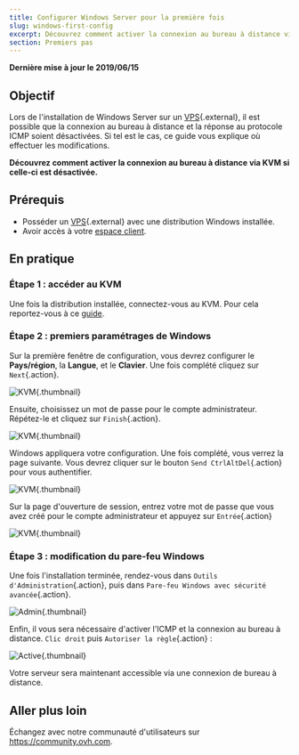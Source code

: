 ```yaml
---
title: Configurer Windows Server pour la première fois
slug: windows-first-config
excerpt: Découvrez comment activer la connexion au bureau à distance via KVM si celle-ci est désactivée
section: Premiers pas
---
```


**Dernière mise à jour le 2019/06/15**

## Objectif

Lors de l'installation de Windows Server sur un [VPS](https://www.ovhcloud.com/fr-ca/vps/){.external}, il est possible que la connexion au bureau à distance et la réponse au protocole ICMP soient désactivées. Si tel est le cas, ce guide vous explique où effectuer les modifications.

**Découvrez comment activer la connexion au bureau à distance via KVM si celle-ci est désactivée.**

## Prérequis

- Posséder un [VPS](https://www.ovhcloud.com/fr-ca/vps/){.external} avec une distribution Windows installée.
- Avoir accès à votre [espace client](https://ca.ovh.com/auth/?action=gotomanager&from=https://www.ovh.com/ca/fr/&ovhSubsidiary=qc).


## En pratique

### Étape 1 : accéder au KVM

Une fois la distribution installée, connectez-vous au KVM. Pour cela reportez-vous à ce [guide](../utilisation-kvm-sur-vps/).

### Étape 2 : premiers paramétrages de Windows

Sur la première fenêtre de configuration, vous devrez configurer le **Pays/région**, la **Langue**, et le **Clavier**. Une fois complété cliquez sur `Next`{.action}.

![KVM](images/setup-03.png){.thumbnail}

Ensuite, choisissez un mot de passe pour le compte administrateur. Répétez-le et cliquez sur `Finish`{.action}.

![KVM](images/setup-04.png){.thumbnail}

Windows appliquera votre configuration. Une fois complété, vous verrez la page suivante. Vous devrez cliquer sur le bouton `Send CtrlAltDel`{.action} pour vous authentifier.

![KVM](images/setup-05.png){.thumbnail}

Sur la page d'ouverture de session, entrez votre mot de passe que vous avez créé pour le compte administrateur et appuyez sur `Entrée`{.action}

![KVM](images/setup-06.png){.thumbnail}

### Étape 3 : modification du pare-feu Windows

Une fois l'installation terminée, rendez-vous dans `Outils d'Administration`{.action}, puis dans `Pare-feu Windows avec sécurité avancée`{.action}.

![Admin](images/windows4.png){.thumbnail}

Enfin, il vous sera nécessaire d'activer l'ICMP et la connexion au bureau à distance. `Clic droit` puis `Autoriser la règle`{.action} :

![Active](images/windows5.png){.thumbnail}

Votre serveur sera maintenant accessible via une connexion de bureau à distance.

## Aller plus loin

Échangez avec notre communauté d'utilisateurs sur <https://community.ovh.com>.
